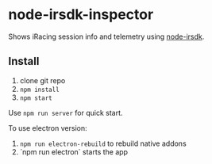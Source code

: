 # node-irsdk-inspector

Shows iRacing session info and telemetry using [node-irsdk](https://github.com/apihlaja/node-irsdk).

## Install

1. clone git repo
2. `npm install`
3. `npm start`

Use `npm run server` for quick start.

To use electron version:

1. `npm run electron-rebuild` to rebuild native addons
2. ´npm run electron` starts the app
